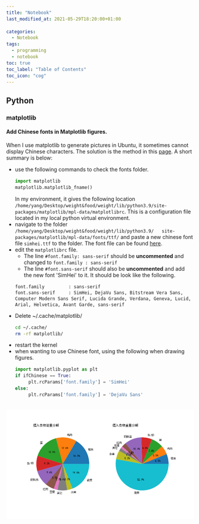 ```yaml
---
title: "Notebook"
last_modified_at: 2021-05-29T18:20:00+01:00

categories:
  - Notebook
tags:
  - programming
  - notebook
toc: true
toc_label: "Table of Contents"
toc_icon: "cog"
---
```


## Python
### matplotlib
#### Add Chinese fonts in Matplotlib figures. 
When I use matplotlib to generate pictures in Ubuntu, it sometimes cannot display Chinese characters. The solution is the method in this [page](https://programming.vip/docs/how-to-make-matplotlib-display-chinese-smoothly-in-ubuntu-16.04.html). A short summary is below: 
* use the following commands to check the fonts folder.
  ```python
  import matplotlib
  matplotlib.matplotlib_fname()
  ```
  In my environment, it gives the following location ```/home/yang/Desktop/weight&food/weight/lib/python3.9/site-packages/matplotlib/mpl-data/matplotlibrc```. This is a configuration file located in my local python virtual environment. 
* navigate to the folder ```/home/yang/Desktop/weight&food/weight/lib/python3.9/   site-packages/matplotlib/mpl-data/fonts/ttf/``` and paste a new chinese font file `simhei.ttf` to the folder. The font file can be found [here](/assets/others/simhei.ttf).
* edit the `matplotlibrc` file.  
  * The line `#font.family: sans-serif` should be **uncommented** and changed to `font.family : sans-serif`
  * The line `#font.sans-serif` should also be **uncommented** and add the new font 'SimHei' to it. It should be look like the following. 
  ```
  font.family         : sans-serif
  font.sans-serif     : SimHei, DejaVu Sans, Bitstream Vera Sans, Computer Modern Sans Serif, Lucida Grande, Verdana, Geneva, Lucid, Arial, Helvetica, Avant Garde, sans-serif

  ```
* Delete ~/.cache/matplotlib/
  ```bash
  cd ~/.cache/
  rm -rf matplotlib/
  ```
* restart the kernel
* when wanting to use Chinese font, using the following when drawing figures.
  ```python
  import matplotlib.pyplot as plt
  if ifChinese == True:
       plt.rcParams['font.family'] = 'SimHei'
  else:
       plt.rcParams['font.family'] = 'DejaVu Sans'
        
  ```
<div style="text-align: center"><img src="/assets/images/piechart_chinese.png" alt="food pie chart" width="800"/></div>